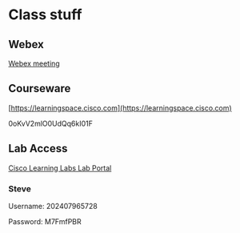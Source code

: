 # Class stuff
## Webex 

[Webex meeting](https://lumifygroup.webex.com/lumifygroup/j.php?MTID=m3657e21d93e106e174f7336db8df1399)

## Courseware

[https://learningspace.cisco.com](https://learningspace.cisco.com)

0oKvV2mlO0UdQq6kI01F

## Lab Access

[Cisco Learning Labs Lab Portal](https://cll-ng.cisco.com/) 

### Steve
Username: 202407965728

Password: M7FmfPBR
